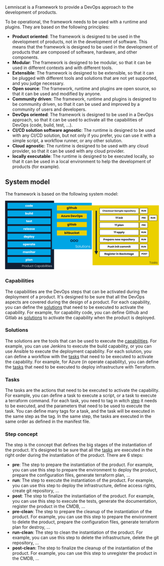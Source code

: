 Lemniscat is a Framework to provide a DevOps approach to the development of products.

To be operational, the framework needs to be used with a runtime and plugins.
They are based on the following principles:

- **Product oriented**: The framework is designed to be used in the development of products, not in the development of software. This means that the framework is designed to be used in the development of products that are composed of software, hardware, and other components.
- **Modular**: The framework is designed to be modular, so that it can be used in different contexts and with different tools.
- **Extensible**: The framework is designed to be extensible, so that it can be plugged with different tools and solutions that are not yet supported, and you judge necessary.
- **Open source**: The framework, runtime and plugins are open source, so that it can be used and modified by anyone.
- **Community driven**: The framework, runtime and plugins is designed to be community driven, so that it can be used and improved by a community of users and developers.
- **DevOps oriented**: The framework is designed to be used in a DevOps approach, so that it can be used to activate all the capabilities of DevOps (code, build, test, ...).
- **CI/CD solution software agnostic**: The runtime is designed to be used with any CI/CD solution, but not only if you prefer, you can use it with a simple script, a workflow runner, or any other solution.
- **Cloud agnostic**: The runtime is designed to be used with any cloud provider, so that it can be used with any cloud provider.
- **locally executable**: The runtime is designed to be executed locally, so that it can be used in a local environment to help the development of products (for example).

## System model

The framework is based on the following system model:

![system model](img/system-model.png)

### Capabilities

The capabilities are the DevOps steps that can be activated during the deployment of a product. It's designed to be sure that all the DevOps aspects are covered during the design of a product. 
For each capability, you can define the [solutions](#solutions) that need to be executed to activate the capability.
For example, for capability code, you can define Github and Gitlab as [solutions](#solutions) to activate the capability when the product is deployed.

### Solutions

The solutions are the tools that can be used to execute the [capabilities](#capabilities). For example, you can use Jenkins to execute the build capability, or you can use Ansible to execute the deployment capability.
For each solution, you can define a workflow with the [tasks](#tasks) that need to be executed to activate the capability.
For example, for Azure (in operate capability), you can define the [tasks](#tasks) that need to be executed to deploy infrastructure with Terraform.

### Tasks

The tasks are the actions that need to be executed to activate the capability. For example, you can define a task to execute a script, or a task to execute a terraform command.
For each task, you need to tag in witch [step](#step-concept) it needs to be executed, and the parameters that need to be used to execute the task.
You can define many tags for a task, and the task will be executed in the same step as the tag.
In the same step, the tasks are executed in the same order as defined in the manifest file.

### Step concept

The step is the concept that defines the big stages of the instantiation of the product. It's designed to be sure that all the [tasks](#tasks) are executed in the right order during the instantiation of the product.
There are 6 steps:

- **pre**: The step to prepare the instantiation of the product. For example, you can use this step to prepare the environment to deploy the product, prepare the configuration files, generate terraform plan, ...
- **run**: The step to execute the instantiation of the product. For example, you can use this step to deploy the infrastructure, define access rights, create git repository, ...
- **post**: The step to finalize the instantiation of the product. For example, you can use this step to execute the tests, generate the documentation, register the product in the CMDB, ...
- **pre-clean**: The step to prepare the cleanup of the instantiation of the product. For example, you can use this step to prepare the environment to delete the product, prepare the configuration files, generate terraform plan for destroy, ...
- **run-clean**: The step to clean the instantiation of the product. For example, you can use this step to delete the infrastructure, delete the git repository, ...
- **post-clean**: The step to finalize the cleanup of the instantiation of the product. For example, you can use this step to unregister the product in the CMDB, ...
